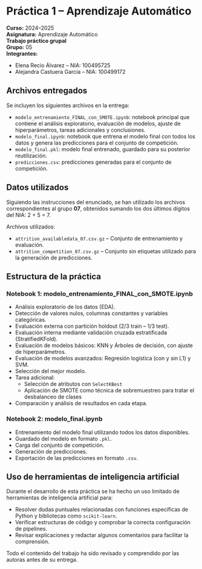 # Práctica 1 – Aprendizaje Automático  
**Curso:** 2024–2025  
**Asignatura:** Aprendizaje Automático  
**Trabajo práctico grupal**  
**Grupo:** 05  
**Integrantes:**  
- Elena Recio Álvarez – NIA: 100495725  
- Alejandra Castuera García – NIA: 100499172  

## Archivos entregados

Se incluyen los siguientes archivos en la entrega:

- `modelo_entrenamiento_FINAL_con_SMOTE.ipynb`: notebook principal que contiene el análisis exploratorio, evaluación de modelos, ajuste de hiperparámetros, tareas adicionales y conclusiones.
- `modelo_final.ipynb`: notebook que entrena el modelo final con todos los datos y genera las predicciones para el conjunto de competición.
- `modelo_final.pkl`: modelo final entrenado, guardado para su posterior reutilización.
- `predicciones.csv`: predicciones generadas para el conjunto de competición.

## Datos utilizados

Siguiendo las instrucciones del enunciado, se han utilizado los archivos correspondientes al grupo **07**, obtenidos sumando los dos últimos dígitos del NIA: 2 + 5 = 7.

Archivos utilizados:

- `attrition_availabledata_07.csv.gz` – Conjunto de entrenamiento y evaluación.
- `attrition_competition_07.csv.gz` – Conjunto sin etiquetas utilizado para la generación de predicciones.

## Estructura de la práctica

### Notebook 1: modelo_entrenamiento_FINAL_con_SMOTE.ipynb

- Análisis exploratorio de los datos (EDA).
- Detección de valores nulos, columnas constantes y variables categóricas.
- Evaluación externa con partición holdout (2/3 train – 1/3 test).
- Evaluación interna mediante validación cruzada estratificada (StratifiedKFold).
- Evaluación de modelos básicos: KNN y Árboles de decisión, con ajuste de hiperparámetros.
- Evaluación de modelos avanzados: Regresión logística (con y sin L1) y SVM.
- Selección del mejor modelo.
- Tarea adicional:
  - Selección de atributos con `SelectKBest`
  - Aplicación de SMOTE como técnica de sobremuestreo para tratar el desbalanceo de clases
- Comparación y análisis de resultados en cada etapa.

### Notebook 2: modelo_final.ipynb

- Entrenamiento del modelo final utilizando todos los datos disponibles.
- Guardado del modelo en formato `.pkl`.
- Carga del conjunto de competición.
- Generación de predicciones.
- Exportación de las predicciones en formato `.csv`.

## Uso de herramientas de inteligencia artificial

Durante el desarrollo de esta práctica se ha hecho un uso limitado de herramientas de inteligencia artificial para:

- Resolver dudas puntuales relacionadas con funciones específicas de Python y bibliotecas como `scikit-learn`.
- Verificar estructuras de código y comprobar la correcta configuración de pipelines.
- Revisar explicaciones y redactar algunos comentarios para facilitar la comprensión.

Todo el contenido del trabajo ha sido revisado y comprendido por las autoras antes de su entrega.


